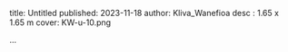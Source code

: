 title: Untitled
published: 2023-11-18
author: Kliva_Wanefioa
desc : 1.65 x 1.65 m
cover: KW-u-10.png

...






